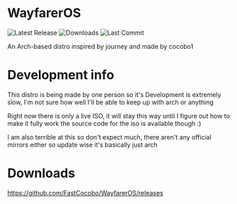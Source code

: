 # WayfarerOS
![Latest Release](https://img.shields.io/github/v/release/FastCocobo/WayfarerOS?include_prereleases) ![Downloads](https://img.shields.io/github/downloads/FastCocobo/WayfarerOS/total) ![Last Commit](https://img.shields.io/github/last-commit/FastCocobo/WayfarerOS)

An Arch-based distro inspired by journey and made by cocobo1

# Development info 
This distro is being made by one person so it's Development is extremely slow, I'm not sure how well I'll be able to keep up with arch or anything

Right now there is only a live ISO, it will stay this way until I figure out how to make it fully work
the source code for the iso is available though :)

I am also terrible at this so don't expect much, there aren't any official mirrors either so update wise it's basically just arch

# Downloads
https://github.com/FastCocobo/WayfarerOS/releases
